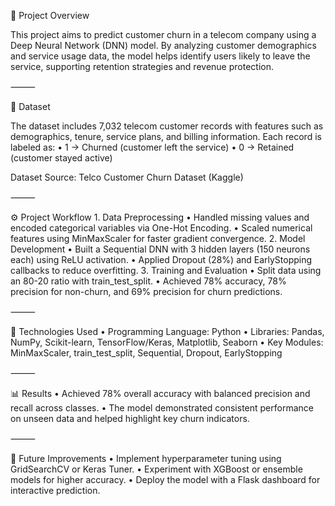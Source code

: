 🧠 Project Overview

This project aims to predict customer churn in a telecom company using a Deep Neural Network (DNN) model. By analyzing customer demographics and service usage data, the model helps identify users likely to leave the service, supporting retention strategies and revenue protection.

⸻

📂 Dataset

The dataset includes 7,032 telecom customer records with features such as demographics, tenure, service plans, and billing information.
Each record is labeled as:
	•	1 → Churned (customer left the service)
	•	0 → Retained (customer stayed active)

Dataset Source: Telco Customer Churn Dataset (Kaggle)

⸻

⚙️ Project Workflow
	1.	Data Preprocessing
	•	Handled missing values and encoded categorical variables via One-Hot Encoding.
	•	Scaled numerical features using MinMaxScaler for faster gradient convergence.
	2.	Model Development
	•	Built a Sequential DNN with 3 hidden layers (150 neurons each) using ReLU activation.
	•	Applied Dropout (28%) and EarlyStopping callbacks to reduce overfitting.
	3.	Training and Evaluation
	•	Split data using an 80-20 ratio with train_test_split.
	•	Achieved 78% accuracy, 78% precision for non-churn, and 69% precision for churn predictions.

⸻

🧰 Technologies Used
	•	Programming Language: Python
	•	Libraries: Pandas, NumPy, Scikit-learn, TensorFlow/Keras, Matplotlib, Seaborn
	•	Key Modules: MinMaxScaler, train_test_split, Sequential, Dropout, EarlyStopping

⸻

📊 Results
	•	Achieved 78% overall accuracy with balanced precision and recall across classes.
	•	The model demonstrated consistent performance on unseen data and helped highlight key churn indicators.

⸻

🚀 Future Improvements
	•	Implement hyperparameter tuning using GridSearchCV or Keras Tuner.
	•	Experiment with XGBoost or ensemble models for higher accuracy.
	•	Deploy the model with a Flask dashboard for interactive prediction.
